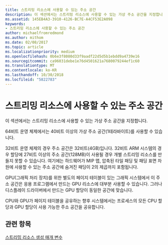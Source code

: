 ```yaml
---
title: 스트리밍 리소스에 사용할 수 있는 주소 공간
description: 이 섹션에서는 스트리밍 리소스에 사용할 수 있는 가상 주소 공간을 지정합니다.
ms.assetid: 145EB4A3-3910-4126-BC7E-A4CF53E2A098
keywords:
- 스트리밍 리소스에 사용할 수 있는 주소 공간
author: michaelfromredmond
ms.author: mithom
ms.date: 02/08/2017
ms.topic: article
ms.localizationpriority: medium
ms.openlocfilehash: 0b6e3f8080d33f9aadf22d5d5b1ebdd9a4739e16
ms.sourcegitcommit: ca96031debe1e76d4501621a7680079244ef1c60
ms.translationtype: MT
ms.contentlocale: ko-KR
ms.lasthandoff: 10/30/2018
ms.locfileid: "5822783"
---
```

# <a name="address-space-available-for-streaming-resources"></a>스트리밍 리소스에 사용할 수 있는 주소 공간


이 섹션에서는 스트리밍 리소스에 사용할 수 있는 가상 주소 공간을 지정합니다.

64비트 운영 체제에서는 40비트 이상의 가상 주소 공간(1테라바이트)를 사용할 수 있습니다.

32비트 운영 체제의 경우 주소 공간은 32비트(4GB)입니다. 32비트 ARM 시스템의 경우 할당에 27비트 이상의 주소 공간(128MB)이 사용될 경우 개별 스트리밍 리소스를 만들지 못할 수 있습니다. 여기에는 하드웨어가 MIP 맵, 압축된 타일 패딩 및 패딩 표면 차원에 사용할 수 있는 주소 공간에 숨겨진 패딩이 2의 제곱까지 포함됩니다.

GPU(그래픽 처리 장치)를 위한 별도의 페이지 테이블이 있는 그래픽 시스템에서 이 주소 공간은 응용 프로그램에서 만드는 GPU 리소스에 대부분 사용할 수 있습니다. 그러나 디스플레이 드라이버에서 만드는 GPU 할당이 동일한 공간에 맞습니다.

CPU와 GPU가 페이지 테이블을 공유하는 향후 시스템에서는 프로세스의 모든 CPU 할당과 GPU 할당이 사용 가능한 주소 공간을 공유합니다.

## <a name="span-idrelated-topicsspanrelated-topics"></a><span id="related-topics"></span>관련 항목


[스트리밍 리소스 생성 매개 변수](streaming-resource-creation-parameters.md)

 

 




